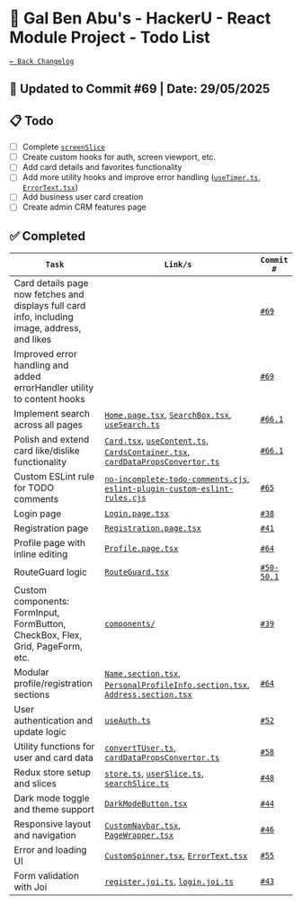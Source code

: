 # 📘 Gal Ben Abu's - HackerU - React Module Project - Todo List

[`← Back Changelog`](./Changelog.md)

## 📅 Updated to Commit #69 | Date: 29/05/2025

## 📋 Todo

- [ ] Complete [`screenSlice`](src/store/screenSlice.ts)
- [ ] Create custom hooks for auth, screen viewport, etc.
- [ ] Add card details and favorites functionality
- [ ] Add more utility hooks and improve error handling ([`useTimer.ts`](src/hooks/useTimer.ts), [`ErrorText.tsx`](src/components/utils/ErrorText.tsx))
- [ ] Add business user card creation
- [ ] Create admin CRM features page

## ✅ Completed

| `Task`                                                                                         | `Link/s`                                                                                                                                                                                                                   | `Commit #`                                      |
| ---------------------------------------------------------------------------------------------- | -------------------------------------------------------------------------------------------------------------------------------------------------------------------------------------------------------------------------- | ----------------------------------------------- |
| Card details page now fetches and displays full card info, including image, address, and likes |                                                                                                                                                                                                                            | [`#69`](./commits_changes/commit_69.md)         |
| Improved error handling and added errorHandler utility to content hooks                        |                                                                                                                                                                                                                            | [`#69`](./commits_changes/commit_69.md)         |
| Implement search across all pages                                                              | [`Home.page.tsx`](src/pages/Home.page.tsx), [`SearchBox.tsx`](src/components/other/SearchBox.tsx), [`useSearch.ts`](src/hooks/useSearch.ts)                                                                                | [`#66.1`](./commits_changes/commit_66.1.md)     |
| Polish and extend card like/dislike functionality                                              | [`Card.tsx`](src/components/card/Card.tsx), [`useContent.ts`](src/hooks/useContent.ts), [`CardsContainer.tsx`](src/components/card/CardsContainer.tsx), [`cardDataPropsConvertor.ts`](src/utils/cardDataPropsConvertor.ts) | [`#66.1`](./commits_changes/commit_66.1.md)     |
| Custom ESLint rule for TODO comments                                                           | [`no-incomplete-todo-comments.cjs`](eslint-rules/no-incomplete-todo-comments.cjs), [`eslint-plugin-custom-eslint-rules.cjs`](eslint-rules/eslint-plugin-custom-eslint-rules.cjs)                                           | [`#65`](./commits_changes/commit_65.md)         |
| Login page                                                                                     | [`Login.page.tsx`](src/pages/Login.page.tsx)                                                                                                                                                                               | [`#38`](commits_changes/commit_38.md)           |
| Registration page                                                                              | [`Registration.page.tsx`](src/pages/Registration/Registration.page.tsx)                                                                                                                                                    | [`#41`](commits_changes/commit_41.md)           |
| Profile page with inline editing                                                               | [`Profile.page.tsx`](src/pages/Profile/Profile.page.tsx)                                                                                                                                                                   | [`#64`](commits_changes/commit_64.md)           |
| RouteGuard logic                                                                               | [`RouteGuard.tsx`](src/components/App/Routes/RouteGuard.tsx)                                                                                                                                                               | [`#50-50.1`](commits_changes/commit_50-50.1.md) |
| Custom components: FormInput, FormButton, CheckBox, Flex, Grid, PageForm, etc.                 | [`components/`](src/components/)                                                                                                                                                                                           | [`#39`](commits_changes/commit_39.md)           |
| Modular profile/registration sections                                                          | [`Name.section.tsx`](src/pages/Registration/Name.section.tsx), [`PersonalProfileInfo.section.tsx`](src/pages/Profile/PersonalProfileInfo.section.tsx), [`Address.section.tsx`](src/pages/Registration/Address.section.tsx) | [`#64`](commits_changes/commit_64.md)           |
| User authentication and update logic                                                           | [`useAuth.ts`](src/hooks/useAuth.ts)                                                                                                                                                                                       | [`#52`](commits_changes/commit_52.md)           |
| Utility functions for user and card data                                                       | [`convertTUser.ts`](src/utils/convertTUser.ts), [`cardDataPropsConvertor.ts`](src/utils/cardDataPropsConvertor.ts)                                                                                                         | [`#58`](commits_changes/commit_58.md)           |
| Redux store setup and slices                                                                   | [`store.ts`](src/store/store.ts), [`userSlice.ts`](src/store/userSlice.ts), [`searchSlice.ts`](src/store/searchSlice.ts)                                                                                                   | [`#48`](commits_changes/commit_48.md)           |
| Dark mode toggle and theme support                                                             | [`DarkModeButton.tsx`](src/components/other/DarkModeButton.tsx)                                                                                                                                                            | [`#44`](commits_changes/commit_44.md)           |
| Responsive layout and navigation                                                               | [`CustomNavbar.tsx`](src/components/layout/CustomNavbar.tsx), [`PageWrapper.tsx`](src/components/layout/PageWrapper.tsx)                                                                                                   | [`#46`](commits_changes/commit_46.md)           |
| Error and loading UI                                                                           | [`CustomSpinner.tsx`](src/components/utils/CustomSpinner.tsx), [`ErrorText.tsx`](src/components/utils/ErrorText.tsx)                                                                                                       | [`#55`](commits_changes/commit_55.md)           |
| Form validation with Joi                                                                       | [`register.joi.ts`](src/validations/register.joi.ts), [`login.joi.ts`](src/validations/login.joi.ts)                                                                                                                       | [`#43`](commits_changes/commit_43.md)           |
